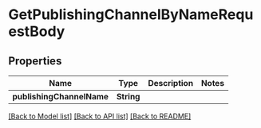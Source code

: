 # GetPublishingChannelByNameRequestBody

## Properties
Name | Type | Description | Notes
------------ | ------------- | ------------- | -------------
**publishingChannelName** | **String** |  | 

[[Back to Model list]](../README.md#documentation-for-models) [[Back to API list]](../README.md#documentation-for-api-endpoints) [[Back to README]](../README.md)


